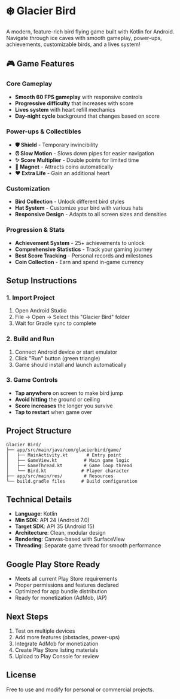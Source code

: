 # ❄️ Glacier Bird

A modern, feature-rich bird flying game built with Kotlin for Android. Navigate through ice caves with smooth gameplay, power-ups, achievements, customizable birds, and a lives system!

## 🎮 Game Features

### Core Gameplay
- **Smooth 60 FPS gameplay** with responsive controls
- **Progressive difficulty** that increases with score
- **Lives system** with heart refill mechanics
- **Day-night cycle** background that changes based on score

### Power-ups & Collectibles
- **🛡️ Shield** - Temporary invincibility
- **⏰ Slow Motion** - Slows down pipes for easier navigation
- **✨ Score Multiplier** - Double points for limited time
- **🧲 Magnet** - Attracts coins automatically
- **❤️ Extra Life** - Gain an additional heart

### Customization
- **Bird Collection** - Unlock different bird styles
- **Hat System** - Customize your bird with various hats
- **Responsive Design** - Adapts to all screen sizes and densities

### Progression & Stats
- **Achievement System** - 25+ achievements to unlock
- **Comprehensive Statistics** - Track your gaming journey
- **Best Score Tracking** - Personal records and milestones
- **Coin Collection** - Earn and spend in-game currency

## Setup Instructions

### 1. Import Project
1. Open Android Studio
2. File → Open → Select this "Glacier Bird" folder
3. Wait for Gradle sync to complete

### 2. Build and Run
1. Connect Android device or start emulator
2. Click "Run" button (green triangle)
3. Game should install and launch automatically

### 3. Game Controls
- **Tap anywhere** on screen to make bird jump
- **Avoid hitting** the ground or ceiling
- **Score increases** the longer you survive
- **Tap to restart** when game over

## Project Structure
```
Glacier Bird/
├── app/src/main/java/com/glacierbird/game/
│   ├── MainActivity.kt       # Entry point
│   ├── GameView.kt          # Main game logic
│   ├── GameThread.kt        # Game loop thread
│   └── Bird.kt             # Player character
├── app/src/main/res/        # Resources
└── build.gradle files      # Build configuration
```

## Technical Details
- **Language**: Kotlin
- **Min SDK**: API 24 (Android 7.0)
- **Target SDK**: API 35 (Android 15)
- **Architecture**: Clean, modular design
- **Rendering**: Canvas-based with SurfaceView
- **Threading**: Separate game thread for smooth performance

## Google Play Store Ready
- Meets all current Play Store requirements
- Proper permissions and features declared
- Optimized for app bundle distribution
- Ready for monetization (AdMob, IAP)

## Next Steps
1. Test on multiple devices
2. Add more features (obstacles, power-ups)
3. Integrate AdMob for monetization
4. Create Play Store listing materials
5. Upload to Play Console for review

## License
Free to use and modify for personal or commercial projects.
